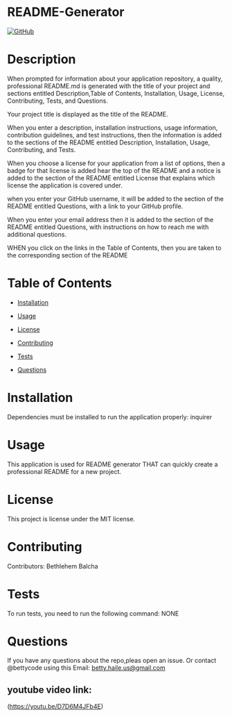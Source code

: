 # README-Generator


[![GitHub](https://img.shields.io/github/license/bettycode/README-Generator?logo=MIT&style=plastic)](https://github.com/BB/undefined)

# Description

When prompted for information about your application repository, a quality, professional README.md is generated with the title of 
your project and sections entitled Description,Table of Contents, Installation, Usage, License, Contributing, Tests, and Questions.

Your project title is displayed as the title of the README.

When you enter a description, installation instructions, usage information, contribution guidelines, and test instructions, then the 
information is added to the sections of the README entitled Description, Installation, Usage, Contributing, and Tests.

When you choose a license for your application from a list of options, then a badge for that license is added hear the top of the README
and a notice is added to the section of the README entitled License that explains which license the application is covered under.

when you enter your GitHub username, it will be added to the section of the README entitled Questions, with a link to your GitHub profile.

When you enter your email address then it is added to the section of the README entitled Questions, with instructions on how to reach me with additional questions.

WHEN you click on the links in the Table of Contents, then you are taken to the corresponding section of the README


# Table of Contents

* [Installation](#installation)

* [Usage](#usage)

* [License](#license)

* [Contributing](#contributing)

* [Tests](#tests)

* [Questions](#questions)

# Installation

Dependencies must be installed to run the application properly: inquirer

# Usage

​This application is used for README generator THAT can quickly create a professional README for a new project.

# License

This project is license under the MIT license.

# Contributing

​Contributors: Bethlehem Balcha

# Tests

To run tests, you need to run the following command: NONE

# Questions

If you have any questions about the repo,pleas open an issue.
Or contact @bettycode using this Email: betty.haile.us@gmail.com

## youtube video link: 

(https://youtu.be/D7D6M4JFb4E)
